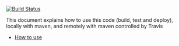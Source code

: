 [![Build Status](https://travis-ci.com/kasarama/prog_startcode.svg?branch=master)](https://travis-ci.com/kasarama/prog_startcode)

This document explains how to use this code (build, test and deploy), locally with maven, and remotely with maven controlled by Travis
 - [How to use](https://docs.google.com/document/d/1K6s6Tt65bzB8bCSE_NUE8alJrLRNTKCwax3GEm4OjOE/edit?usp=sharing)
